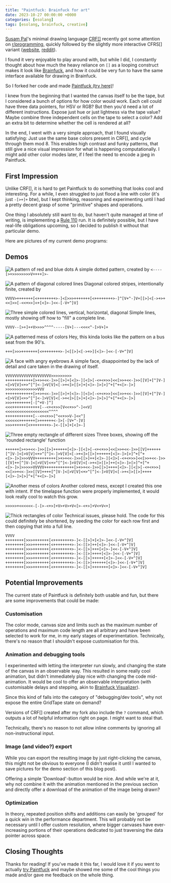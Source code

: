 ```yaml
---
title: "Paintfuck: Brainfuck for art"
date: 2023-10-27 00:00:00 +0000
categories: [esolang]
tags: [esolang, brainfuck, creative]
---
```

[Susam Pal](https://susam.net/)'s minimal drawing language
[CRF\[\]](https://susam.net/cfr.html) recently got some attention on
[r/programming](https://www.reddit.com/r/programming/comments/17d216o), quickly
followed by the slightly more interactive CFRS[] variant
([website](https://susam.net/cfrs.html),
[reddit](https://www.reddit.com/r/programming/comments/17gt7ae)).

I found it very enjoyable to play around with, but while I did, I constantly
thought about how much the heavy reliance on `[]` as a looping construct
makes it look like [Brainfuck](https://en.wikipedia.org/wiki/Brainfuck), and how
it could be very fun to have the same interface available for drawing in Brainfuck.

So I forked her code and made [Paintfuck (try here)](/assets/pages/paintfuck.html)!

I knew from the beginning that I wanted the canvas itself to be the tape, but I
considered a bunch of options for how color would work. Each cell could have
three data pointers, for HSV or RGB? But then you'd need a lot of different
instructions. Expose just hue or just lightness via the tape value? Maybe
combine three independent cells on the tape to select a color? Add an extra bit
to determine whether the cell is rendered at all?

In the end, I went with a very simple approach, that I found visually satisfying:
Just use the same base colors present in CRF[], and cycle through them mod 8.
This enables high contrast and funky patterns, that still give a nice visual
impression for what is happening computationally. I might add other color modes
later, if I feel the need to encode a jpeg in Paintfuck.


## First Impression

Unlike CRF[], it is hard to get Paintfuck to do something that looks cool and
interesting. For a while, I even struggled to just flood a line with color
(it's just `-[>+]+` btw), but I kept thinking, reasoning and experimenting until
I had a pretty decent grasp of some "primitive" shapes and operations.

One thing I absolutely still want to do, but haven't quite managed at time of
writing, is implementing a [Rule 110](https://en.wikipedia.org/wiki/Rule_110)
run. It is definitely possible, but I have real-life obligations upcoming, so I
decided to publish it without that particular demo.

Here are pictures of my current demo programs:


## Demos

![A pattern of red and blue dots](/assets/images/paintfuck/demo-0.png)
A simple dotted pattern, created by `<----[>+>>>>>>>>V++++]>-`

![A pattern of diagonal colored lines](/assets/images/paintfuck/demo-1.png)
Diagonal colored stripes, intentionally finite, created by

    VVVV>+++++++[<++++++++>-]<[>>>+++++++[<++++++++>-]^[V+^-]V+[[>]<[->+>+<<]>>[-<<+>>]<+[<]>-]<<-[-V+^]V]

![Three simple colored lines, vertical, horizontal, diagonal](/assets/images/paintfuck/demo-2.png)
Simple lines, mostly showing off how to "fill" a complete line.

    VVVV--[>+]++V>>>>^^^^-----[V+]---<<<<^-[>V+]+

![A patterned mess of colors](/assets/images/paintfuck/demo-3.png)
Hey, this kinda looks like the pattern on a bus seat from the 90's.

    +++[>>>+++++++[<++++++++>-]<[[>]<[->+>][<]>-]<<-[-V+^]V]

![A face with angry eyebrows](/assets/images/paintfuck/demo-4.png)
A simple face, disappointed by the lack of detail and care taken in the drawing of itself.

    VVVVVVVVVVVVVVVVVVVV>>>>>>>>>
    ++++++++++++[>+>+<<-]>>[[>]+[<]>-][<]>[-<+<+>>]<<[>>+<<-]>>[[V]+[^]V-]<[>V[V]<+>^[^]<-]>V[V]<[->+<]>[[>]+[<]>-]>[>]^+[^+<[>-]>]
    >>>>>>>>>>>>>>VVV
    ++++++++++++[>+>+<<-]>>[[>]+[<]>-][<]>[-<+<+>>]<<[>>+<<-]>>[[V]+[^]V-]<[>V[V]<+>^[^]<-]>V[V]<[->+<]>[[>]+[<]>-]>[>]^+[^+<[>-]>]
    >>>++++++++[-[^+V-]^]
    <<<++++++++++++[--<+<+>>[V<<+>>^-]<<V]
    <<<<<<<<<<<<<<<<<<<^^^^
    ++++++++++++[--<+<+>>[^<<+>>V-]<<^]
    <<<<<<+++++++[>++++++<-]>[-[V+^-]V]
    >>>++++++[<++++++++>-]<-[[>]+[<]>-]


![Three empty rectangle of different sizes](/assets/images/paintfuck/demo-5.png)
Three boxes, showing off the 'rounded rectangle' function

    ++++++[>+>+<<-]>>[[>]++++++[<]>-][<]>[-<+<+>>]<<[>>+<<-]>>[[V]++++++[^]V-]<[>V[V]<+>^[^]<-]>V[V]<[->+<]>[[>]++++++[<]>-]>[>]^+[^+<[>-]>]>>>VVV+++++++++[>+>+<<-]>>[[>]++[<]>-][<]>[-<+<+>>]<<[>>+<<-]>>[[V]++[^]V-]<[>V[V]<+>^[^]<-]>V[V]<[->+<]>[[>]++[<]>-]>[>]^+[^+<[>-]>]>>>>>VVVVV+++++++++++++[>+>+<<-]>>[[>]++++[<]>-][<]>[-<+<+>>]<<[>>+<<-]>>[[V]++++[^]V-]<[>V[V]<+>^[^]<-]>V[V]<[->+<]>[[>]++++[<]>-]>[>]^+[^+<[>-]>]

![Another mess of colors](/assets/images/paintfuck/demo-6.png)
Another colored mess, except I created this one with intent. If the timelapse
function were properly implemented, it would look really cool to watch this grow.

```>>>>>+<<<<<<-[-[>-<+>]+V>+V>+V<[>-<+>]+V<+V<+]```

![Thick rectangles of color](/assets/images/paintfuck/demo-7.png)
Technical issues, please hold. The code for this could definitely be shortened,
by seeding the color for each row first and then copying that into a full line.

    VVVV
    ++++++++[>>>+++++++[<++++++++>-]<-[[>]+[<]>-]<<-[-V+^]V]
    ++++++++[>>>+++++++[<++++++++>-]<-[[>]++[<]>-]<<-[-V+^]V]
    ++++++++[>>>+++++++[<++++++++>-]<-[[>]+++[<]>-]<<-[-V+^]V]
    ++++++++[>>>+++++++[<++++++++>-]<-[[>]++++[<]>-]<<-[-V+^]V]
    ++++++++[>>>+++++++[<++++++++>-]<-[[>]+++++[<]>-]<<-[-V+^]V]
    ++++++++[>>>+++++++[<++++++++>-]<-[[>]++++++[<]>-]<<-[-V+^]V]
    ++++++++[>>>+++++++[<++++++++>-]<-[[>]+++++++[<]>-]<<-[-V+^]V]


## Potential Improvements

The current state of Paintfuck is definitely both usable and fun, but there are
some improvements that could be made:

### Customisation

The color mode, canvas size and limits such as the maximum number of operations
and maximum code length are all arbitrary and have been selected to work for me,
in my early stages of experimentation. Technically, there's no reason that I
shouldn't expose customisation for this.

### Animation and debugging tools

I experimented with letting the interpreter run slowly, and changing the state
of the canvas in an observable way. This resulted in some really cool animation,
but didn't immediately play nice with changing the code mid-animation. It would
be cool to offer an observable interpretation (with customisable delays and
stepping, akin to [Brainfuck Visualizer](https://ashupk.github.io/Brainfuck/brainfuck-visualizer-master/index.html#)).

Since this kind of falls into the category of "debugging/dev tools", why not
expose the entire GridTape state on demand?

Versions of CRF[] created after my fork also include the `?` command, which
outputs a lot of helpful information right on page. I might want to steal that.

Technically, there's no reason to not allow inline comments by ignoring all
non-instructional input.

### Image (and video?) export

While you can export the resulting image by just right-clicking the canvas, this
might not be obvious to everyone (I didn't realise it until I wanted to save
pictures for the demo section of this blog post).

Offering a simple 'Download'-button would be nice. And while we're at it, why
not combine it with the animation mentioned in the previous section and
directly offer a download of the animation of the image being drawn?


### Optimization

In theory, repeated position shifts and additions can easily be 'grouped' for
a quick win in the performance department. This will probably not be necessary
until I offer custom resolution, where bigger canvases have ever-increasing
portions of their operations dedicated to just traversing the data pointer
across space.

## Closing Thoughts

Thanks for reading! If you've made it this far, I would love it if you went to
actually [try Paintfuck](/assets/pages/paintfuck.html) and maybe showed me some
of the cool things you made and/or gave me feedback on the whole thing.
